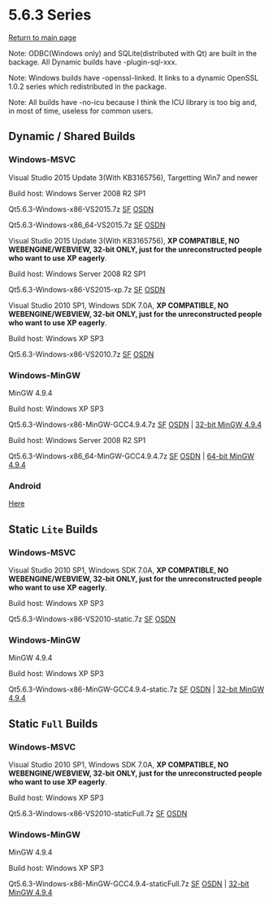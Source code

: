 # 5.6.3 Series

[Return to main page](index.md)

Note: ODBC(Windows only) and SQLite(distributed with Qt) are built in the backage. All Dynamic builds have -plugin-sql-xxx.

Note: Windows builds have -openssl-linked. It links to a dynamic OpenSSL 1.0.2 series which redistributed in the package.

Note: All builds have -no-icu because I think the ICU library is too big and, in most of time, useless for common users.

## Dynamic / Shared Builds

### Windows-MSVC

Visual Studio 2015 Update 3(With KB3165756), Targetting Win7 and newer

Build host: Windows Server 2008 R2 SP1

Qt5.6.3-Windows-x86-VS2015.7z [SF](https://sourceforge.net/projects/fsu0413-qtbuilds/files/Qt5.6/Windows-x86/Qt5.6.3-Windows-x86-VS2015.7z/download) [OSDN](https://osdn.net/downloads/users/24/24065/Qt5.6.3-Windows-x86-VS2015.7z/)

Qt5.6.3-Windows-x86_64-VS2015.7z [SF](https://sourceforge.net/projects/fsu0413-qtbuilds/files/Qt5.6/Windows-x86_64/Qt5.6.3-Windows-x86_64-VS2015.7z/download) [OSDN](https://osdn.net/downloads/users/24/24086/Qt5.6.3-Windows-x86_64-VS2015.7z/)

Visual Studio 2015 Update 3(With KB3165756), __XP COMPATIBLE, NO WEBENGINE/WEBVIEW, 32-bit ONLY, just for the unreconstructed people who want to use XP eagerly__.

Build host: Windows Server 2008 R2 SP1

Qt5.6.3-Windows-x86-VS2015-xp.7z [SF](https://sourceforge.net/projects/fsu0413-qtbuilds/files/Qt5.6/Windows-x86/Qt5.6.3-Windows-x86-VS2015-xp.7z/download) [OSDN](https://osdn.net/downloads/users/24/24066/Qt5.6.3-Windows-x86-VS2015-xp.7z/)

Visual Studio 2010 SP1, Windows SDK 7.0A, __XP COMPATIBLE, NO WEBENGINE/WEBVIEW, 32-bit ONLY, just for the unreconstructed people who want to use XP eagerly__.

Build host: Windows XP SP3

Qt5.6.3-Windows-x86-VS2010.7z [SF](https://sourceforge.net/projects/fsu0413-qtbuilds/files/Qt5.6/Windows-x86/Qt5.6.3-Windows-x86-VS2010.7z/download) [OSDN](https://osdn.net/downloads/users/24/24064/Qt5.6.3-Windows-x86-VS2010.7z/)

### Windows-MinGW

MinGW 4.9.4

Build host: Windows XP SP3

Qt5.6.3-Windows-x86-MinGW-GCC4.9.4.7z [SF](https://sourceforge.net/projects/fsu0413-qtbuilds/files/Qt5.6/Windows-x86/Qt5.6.3-Windows-x86-MinGW-GCC4.9.4.7z/download) [OSDN](https://osdn.net/downloads/users/24/24063/Qt5.6.3-Windows-x86-MinGW-GCC4.9.4.7z/) | [32-bit MinGW 4.9.4](https://sourceforge.net/projects/mingw-w64/files/Toolchains%20targetting%20Win32/Personal%20Builds/mingw-builds/4.9.4/threads-posix/dwarf/i686-4.9.4-release-posix-dwarf-rt_v5-rev0.7z/download)

Build host: Windows Server 2008 R2 SP1

Qt5.6.3-Windows-x86_64-MinGW-GCC4.9.4.7z [SF](https://sourceforge.net/projects/fsu0413-qtbuilds/files/Qt5.6/Windows-x86_64/Qt5.6.3-Windows-x86_64-MinGW-GCC4.9.4.7z/download) [OSDN](https://osdn.net/downloads/users/24/24077/Qt5.6.3-Windows-x86_64-MinGW-GCC4.9.4.7z/) | [64-bit MinGW 4.9.4](https://sourceforge.net/projects/mingw-w64/files/Toolchains%20targetting%20Win64/Personal%20Builds/mingw-builds/4.9.4/threads-posix/seh/x86_64-4.9.4-release-posix-seh-rt_v5-rev0.7z/download)

### Android

[Here](5.6.3-android.md)

## Static `Lite` Builds

### Windows-MSVC

Visual Studio 2010 SP1, Windows SDK 7.0A, __XP COMPATIBLE, NO WEBENGINE/WEBVIEW, 32-bit ONLY, just for the unreconstructed people who want to use XP eagerly__.

Build host: Windows XP SP3

Qt5.6.3-Windows-x86-VS2010-static.7z [SF](https://sourceforge.net/projects/fsu0413-qtbuilds/files/Qt5.6/Windows-x86/Qt5.6.3-Windows-x86-VS2010-static.7z/download) [OSDN](https://osdn.net/downloads/users/24/24068/Qt5.6.3-Windows-x86-VS2010-static.7z/)

### Windows-MinGW

MinGW 4.9.4

Build host: Windows XP SP3

Qt5.6.3-Windows-x86-MinGW-GCC4.9.4-static.7z [SF](https://sourceforge.net/projects/fsu0413-qtbuilds/files/Qt5.6/Windows-x86/Qt5.6.3-Windows-x86-MinGW-GCC4.9.4-static.7z/download) [OSDN](https://osdn.net/downloads/users/24/24069/Qt5.6.3-Windows-x86-MinGW-GCC4.9.4-static.7z/) | [32-bit MinGW 4.9.4](https://sourceforge.net/projects/mingw-w64/files/Toolchains%20targetting%20Win32/Personal%20Builds/mingw-builds/4.9.4/threads-posix/dwarf/i686-4.9.4-release-posix-dwarf-rt_v5-rev0.7z/download)

## Static `Full` Builds

### Windows-MSVC

Visual Studio 2010 SP1, Windows SDK 7.0A, __XP COMPATIBLE, NO WEBENGINE/WEBVIEW, 32-bit ONLY, just for the unreconstructed people who want to use XP eagerly__.

Build host: Windows XP SP3

Qt5.6.3-Windows-x86-VS2010-staticFull.7z [SF](https://sourceforge.net/projects/fsu0413-qtbuilds/files/Qt5.6/Windows-x86/Qt5.6.3-Windows-x86-VS2010-staticFull.7z/download) [OSDN](https://osdn.net/downloads/users/24/24079/Qt5.6.3-Windows-x86-VS2010-staticFull.7z/)

### Windows-MinGW

MinGW 4.9.4

Build host: Windows XP SP3

Qt5.6.3-Windows-x86-MinGW-GCC4.9.4-staticFull.7z [SF](https://sourceforge.net/projects/fsu0413-qtbuilds/files/Qt5.6/Windows-x86/Qt5.6.3-Windows-x86-MinGW-GCC4.9.4-staticFull.7z/download) [OSDN](https://osdn.net/downloads/users/24/24070/Qt5.6.3-Windows-x86-MinGW-GCC4.9.4-staticFull.7z/) | [32-bit MinGW 4.9.4](https://sourceforge.net/projects/mingw-w64/files/Toolchains%20targetting%20Win32/Personal%20Builds/mingw-builds/4.9.4/threads-posix/dwarf/i686-4.9.4-release-posix-dwarf-rt_v5-rev0.7z/download)
